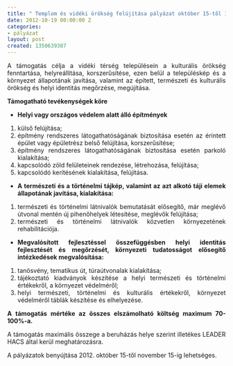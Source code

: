 ```yaml
---
title: " Templom és vidéki örökség felújítása pályázat október 15-től 100% támogatással"
date: 2012-10-19 00:00:00 Z
categories:
- pályázat
layout: post
created: 1350639387
---
```


<p style="text-align: justify;">A támogatás célja a vidéki térség településein a kulturális örökség fenntartása, helyreállítása, korszerűsítése, ezen belül a településkép és a környezet állapotának javítása, valamint az épített, természeti és kulturális örökség és helyi identitás megőrzése, megújítása.</p><p style="text-align: justify;"><strong>Támogatható tevékenységek köre</strong></p><ul style="text-align: justify;"><li><strong>Helyi vagy országos védelem alatt álló építmények&nbsp;</strong></li></ul><ol style="text-align: justify;"><li>külső felújítása;</li><li>építmény rendszeres látogathatóságának biztosítása esetén az érintett épület vagy épületrész belső felújítása, korszerűsítése;</li><li>építmény rendszeres látogathatóságának biztosítása esetén parkoló kialakítása;</li><li>kapcsolódó zöld felületeinek rendezése, létrehozása, felújítása;</li><li>kapcsolódó kerítésének kialakítása, felújítása.</li></ol><ul style="text-align: justify;"><li><strong>A természeti és a történelmi tájkép, valamint az azt alkotó táji elemek állapotának javítása, kialakítása:</strong></li></ul><ol style="text-align: justify;"><li>természeti és történelmi látnivalók bemutatását elősegítő, már meglévő útvonal mentén új pihenőhelyek létesítése, meglévők felújítása;</li><li>természeti és történelmi látnivalók közvetlen környezetének rehabilitációja.</li></ol><ul style="text-align: justify;"><li><strong>Megvalósított fejlesztéssel összefüggésben helyi identitás fejlesztését és megőrzését, környezeti tudatosságot elősegítő intézkedések megvalósítása:</strong></li></ul><ol style="text-align: justify;"><li>tanösvény, tematikus út, túraútvonalak kialakítása;</li><li>tájékoztató kiadványok készítése a helyi természeti és történelmi értékekről, a környezet védelméről;</li><li>helyi természeti, történelmi és kulturális értékekről, környezet védelméről táblák készítése és elhelyezése.</li></ol><p style="text-align: justify;"><strong>A támogatás mértéke az összes elszámolható költség maximum 70-100%-a.</strong></p><p style="text-align: justify;">A támogatás maximális összege a beruházás helye szerint illetékes LEADER HACS által kerül meghatározásra.</p><p style="text-align: justify;">A pályázatok benyújtása 2012. október 15-től november 15-ig lehetséges.</p>
